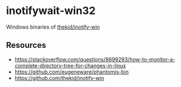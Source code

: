 # inotifywait-win32
Windows binaries of [thekid/inotify-win](https://github.com/thekid/inotify-win)

## Resources
- https://stackoverflow.com/questions/8699293/how-to-monitor-a-complete-directory-tree-for-changes-in-linux
- https://github.com/eugeneware/phantomjs-bin
- https://github.com/thekid/inotify-win